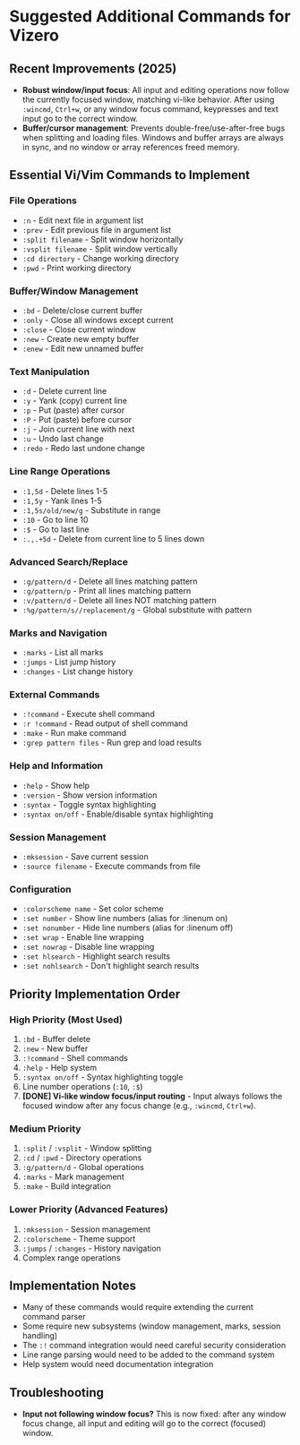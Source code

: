 # Suggested Additional Commands for Vizero

## Recent Improvements (2025)

- **Robust window/input focus**: All input and editing operations now follow the currently focused window, matching vi-like behavior. After using `:wincmd`, `Ctrl+w`, or any window focus command, keypresses and text input go to the correct window.
- **Buffer/cursor management**: Prevents double-free/use-after-free bugs when splitting and loading files. Windows and buffer arrays are always in sync, and no window or array references freed memory.

## Essential Vi/Vim Commands to Implement

### File Operations
- `:n` - Edit next file in argument list
- `:prev` - Edit previous file in argument list
- `:split filename` - Split window horizontally
- `:vsplit filename` - Split window vertically
- `:cd directory` - Change working directory
- `:pwd` - Print working directory

### Buffer/Window Management
- `:bd` - Delete/close current buffer
- `:only` - Close all windows except current
- `:close` - Close current window
- `:new` - Create new empty buffer
- `:enew` - Edit new unnamed buffer

### Text Manipulation
- `:d` - Delete current line
- `:y` - Yank (copy) current line
- `:p` - Put (paste) after cursor
- `:P` - Put (paste) before cursor
- `:j` - Join current line with next
- `:u` - Undo last change
- `:redo` - Redo last undone change

### Line Range Operations
- `:1,5d` - Delete lines 1-5
- `:1,5y` - Yank lines 1-5
- `:1,5s/old/new/g` - Substitute in range
- `:10` - Go to line 10
- `:$` - Go to last line
- `:.,.+5d` - Delete from current line to 5 lines down

### Advanced Search/Replace
- `:g/pattern/d` - Delete all lines matching pattern
- `:g/pattern/p` - Print all lines matching pattern
- `:v/pattern/d` - Delete all lines NOT matching pattern
- `:%g/pattern/s//replacement/g` - Global substitute with pattern

### Marks and Navigation
- `:marks` - List all marks
- `:jumps` - List jump history
- `:changes` - List change history

### External Commands
- `:!command` - Execute shell command
- `:r !command` - Read output of shell command
- `:make` - Run make command
- `:grep pattern files` - Run grep and load results

### Help and Information
- `:help` - Show help
- `:version` - Show version information
- `:syntax` - Toggle syntax highlighting
- `:syntax on/off` - Enable/disable syntax highlighting

### Session Management
- `:mksession` - Save current session
- `:source filename` - Execute commands from file

### Configuration
- `:colorscheme name` - Set color scheme
- `:set number` - Show line numbers (alias for :linenum on)
- `:set nonumber` - Hide line numbers (alias for :linenum off)
- `:set wrap` - Enable line wrapping
- `:set nowrap` - Disable line wrapping
- `:set hlsearch` - Highlight search results
- `:set nohlsearch` - Don't highlight search results

## Priority Implementation Order

### High Priority (Most Used)
1. `:bd` - Buffer delete
2. `:new` - New buffer
3. `:!command` - Shell commands
4. `:help` - Help system
5. `:syntax on/off` - Syntax highlighting toggle
6. Line number operations (`:10`, `:$`)
7. **[DONE] Vi-like window focus/input routing** - Input always follows the focused window after any focus change (e.g., `:wincmd`, `Ctrl+w`).

### Medium Priority
1. `:split` / `:vsplit` - Window splitting
2. `:cd` / `:pwd` - Directory operations
3. `:g/pattern/d` - Global operations
4. `:marks` - Mark management
5. `:make` - Build integration

### Lower Priority (Advanced Features)
1. `:mksession` - Session management
2. `:colorscheme` - Theme support
3. `:jumps` / `:changes` - History navigation
4. Complex range operations

## Implementation Notes

- Many of these commands would require extending the current command parser
- Some require new subsystems (window management, marks, session handling)
- The `:!` command integration would need careful security consideration
- Line range parsing would need to be added to the command system
- Help system would need documentation integration

## Troubleshooting

- **Input not following window focus?** This is now fixed: after any window focus change, all input and editing will go to the correct (focused) window.